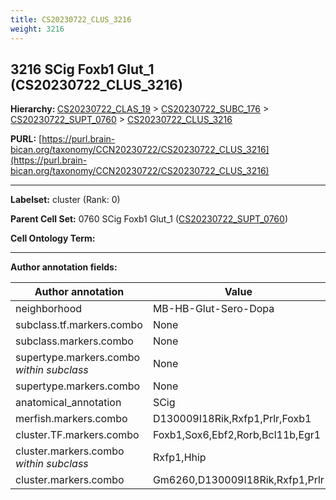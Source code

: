 ```yaml
---
title: CS20230722_CLUS_3216
weight: 3216
---
```

## 3216 SCig Foxb1 Glut_1 (CS20230722_CLUS_3216)
<b>Hierarchy: </b>
[CS20230722_CLAS_19](../CS20230722_CLAS_19) >
[CS20230722_SUBC_176](../CS20230722_SUBC_176) >
[CS20230722_SUPT_0760](../CS20230722_SUPT_0760) >
[CS20230722_CLUS_3216](../CS20230722_CLUS_3216)

**PURL:** [https://purl.brain-bican.org/taxonomy/CCN20230722/CS20230722_CLUS_3216](https://purl.brain-bican.org/taxonomy/CCN20230722/CS20230722_CLUS_3216)

---


**Labelset:** cluster (Rank: 0)

**Parent Cell Set:** 0760 SCig Foxb1 Glut_1 ([CS20230722_SUPT_0760](../CS20230722_SUPT_0760))



**Cell Ontology Term:** 

[MARKER GENES.]: #


---

[TRANSFERRED ANNOTATIONS.]: #


[AUTHOR ANNOTATION FIELDS.]: #


**Author annotation fields:**

| Author annotation | Value |
|-------------------|-------|
|neighborhood|MB-HB-Glut-Sero-Dopa|
|subclass.tf.markers.combo|None|
|subclass.markers.combo|None|
|supertype.markers.combo _within subclass_|None|
|supertype.markers.combo|None|
|anatomical_annotation|SCig|
|merfish.markers.combo|D130009I18Rik,Rxfp1,Prlr,Foxb1|
|cluster.TF.markers.combo|Foxb1,Sox6,Ebf2,Rorb,Bcl11b,Egr1|
|cluster.markers.combo _within subclass_|Rxfp1,Hhip|
|cluster.markers.combo|Gm6260,D130009I18Rik,Rxfp1,Prlr|
